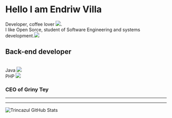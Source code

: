 
# Hello I am Endriw Villa <br>
Developer, coffee lover <img src="https://img.icons8.com/cotton/64/000000/hot-coffee--v1.png"/>.<br> I like Open Sorce, student of Software Engineering and systems development.<img src="https://img.icons8.com/ios/50/000000/my-computer.png"/><br>

## Back-end developer
<br>
Java <img src="https://img.icons8.com/color/48/000000/java-coffee-cup-logo.png"/><br>
PHP <img src="https://img.icons8.com/dusk/64/000000/php-logo.png"/>

### CEO of Griny Tey 

<hr>

<hr>

![Trincazul GitHub Stats](https://github-readme-stats.vercel.app/api?username=trincazul&show_icons=true)
